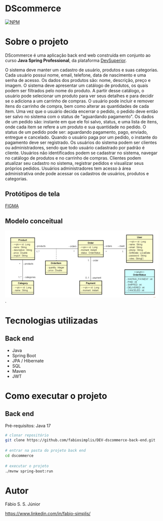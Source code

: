 # DScommerce 
[![NPM](https://img.shields.io/npm/l/react)](https://github.com/fabiosimplis/DEV-dscommerce-back-end/blob/main/LICENSE) 

# Sobre o projeto

DScommerce é uma aplicação back end web construída em conjunto ao curso **Java Spring Professional**, da plataforma [DevSuperior](https://devsuperior.com "Site da DevSuperior").

O sistema deve manter um cadastro de usuário, produtos e suas categorias. Cada usuário possui nome, email, telefone, data de nascimento e uma senha de acesso. Os dados dos produtos são: nome, descrição, preço e imagem. 
O sistema deve apresentar um catálogo de produtos, os quais podem ser filtrados pelo nome do produto. 
A partir desse catálogo, o usuário pode selecionar um produto para ver seus detalhes e para decidir se o adiciona a um carrinho de compras. 
O usuário pode incluir e remover itens do carrinho de compra, bem como alterar as quantidades de cada item. 
Uma vez que o usuário decida encerrar o pedido, o pedido deve então ser salvo no sistema com o status de "aguardando pagamento". 
Os dados de um pedido são: instante em que ele foi salvo, status, e uma lista de itens, onde cada item se refere a um produto e sua quantidade no pedido. 
O status de um pedido pode ser: aguardando pagamento, pago, enviado, entregue e cancelado. Quando o usuário paga por um pedido, o instante do pagamento deve ser registrado. 
Os usuários do sistema podem ser clientes ou administradores, sendo que todo usuário cadastrado por padrão é cliente. Usuários não identificados podem se cadastrar no sistema, navegar no catálogo de produtos e no carrinho de compras. 
Clientes podem atualizar seu cadastro no sistema, registrar pedidos e visualizar seus próprios pedidos. Usuários administradores tem acesso à área administrativa onde pode acessar os cadastros de usuários, produtos e categorias.

## Protótipos de tela
[FIGMA](https://www.figma.com/file/ZrGNVNG0kZL6txDv4G8P6s/DSCommerce)

## Modelo conceitual
![Modelo Conceitual](https://github.com/fabiosimplis/DEV-dscommerce-back-end/blob/main/assets/Modelo_Conceitual.png).

# Tecnologias utilizadas
## Back end
- Java
- Spring Boot
- JPA / Hibernate
- SQL
- Maven
- JWT


# Como executar o projeto

## Back end
Pré-requisitos: Java 17

```bash
# clonar repositório
git clone https://github.com/fabiosimplis/DEV-dscommerce-back-end.git

# entrar na pasta do projeto back end
cd dscommerce

# executar o projeto
./mvnw spring-boot:run
```



# Autor

Fábio S. S. Júnior

https://www.linkedin.com/in/fabio-simplis/

